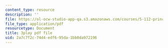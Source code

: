 ```yaml
---
content_type: resource
description: ''
file: https://ol-ocw-studio-app-qa.s3.amazonaws.com/courses/5-112-principles-of-chemical-science-fall-2005/2a7c7f2c74d4edf695da1bb0da972196_sNdTPKvsYXg.pdf
file_type: application/pdf
resourcetype: Document
title: 3play pdf file
uid: 2a7c7f2c-74d4-edf6-95da-1bb0da972196
---
```

